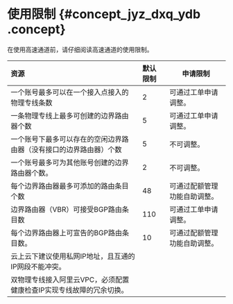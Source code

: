 # 使用限制 {#concept_jyz_dxq_ydb .concept}

在使用高速通道前，请仔细阅读高速通道的使用限制。

|资源|默认限制|申请限制|
|:-|:---|----|
|一个账号最多可以在一个接入点接入的物理专线条数|2|可通过工单申请调整。|
|一条物理专线上最多可创建的边界路由器个数|5|可通过工单申请调整。|
|一个账号下最多可以存在的空闲边界路由器（没有接口的边界路由器）个数|5|不可调整。|
|一个账号最多可为其他账号创建的边界路由器个数。|2|不可调整。|
|每个边界路由器最多可添加的路由条目个数|48|可通过配额管理功能自助调整。|
|边界路由器（VBR）可接受BGP路由条目数|110|可通过工单申请调整。|
|每个边界路由器上可宣告的BGP路由条目数。|10|可通过配额管理功能自助调整。|
|云上云下建议使用私网IP地址，且互通的IP网段不能冲突。|
|双物理专线接入阿里云VPC，必须配置健康检查IP实现专线故障的冗余切换。|

